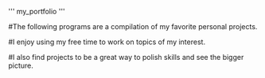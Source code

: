 ''' my_portfolio '''

#The following programs are a compilation of my favorite personal projects.

#I enjoy using my free time to work on topics of my interest.

#I also find projects to be a great way to polish skills and see the bigger picture.
